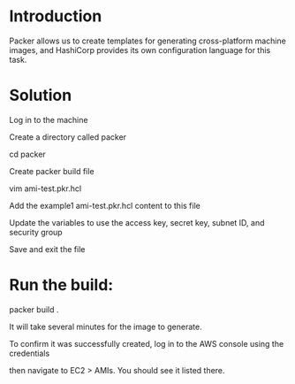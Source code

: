 # Introduction
Packer allows us to create templates for generating cross-platform machine images, and HashiCorp provides its own configuration language for this task. 

# Solution
Log in to the  machine

Create a directory called packer

cd packer

Create packer build file

vim ami-test.pkr.hcl

Add the example1 ami-test.pkr.hcl content to this file

Update the variables to use the access key, secret key, subnet ID, and security group

Save and exit the file

# Run the build:

packer build .

It will take several minutes for the image to generate.

To confirm it was successfully created, log in to the AWS console using the credentials

then navigate to EC2 > AMIs. You should see it listed there.



